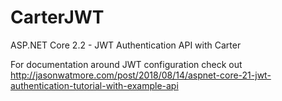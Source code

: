 # CarterJWT

ASP.NET Core 2.2 - JWT Authentication API with Carter

For documentation around JWT configuration check out http://jasonwatmore.com/post/2018/08/14/aspnet-core-21-jwt-authentication-tutorial-with-example-api
